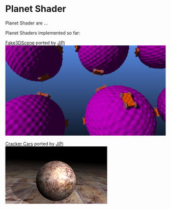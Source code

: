 Planet Shader
=============

Planet Shader are ...

Planet Shaders implemented so far:

[Fake3DScene](PlanetShader/Fake3DScene.md) ported by [JiPi](Profiles/JiPi.md)
![CrackerCars](CrackerCars.png "CrackerCars.fuse")

[Cracker Cars](PlanetShader/CrackerCars.md) ported by [JiPi](Profiles/JiPi.md)
![Fake3DScene](Fake3DScene.png "Fake3DScene.fuse")
